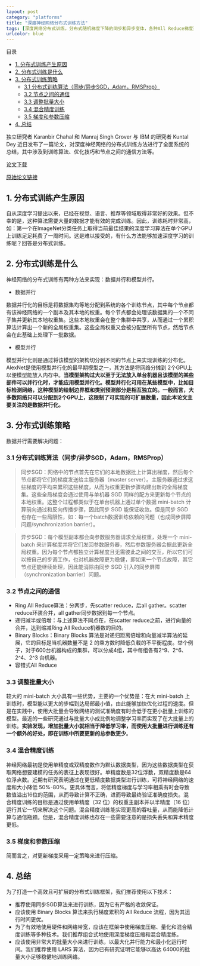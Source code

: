 ```yaml
---
layout: post
category: "platforms"
title: "深度神经网络分布式训练方法"
tags: [深度网络分布式训练，分布式随机梯度下降的同步和异步变体，各种All Reduce梯度聚合策略]
urlcolor: blue
---
```


目录

<!-- TOC -->

- [1. 分布式训练产生原因](#1-分布式训练产生原因)
- [2. 分布式训练是什么](#2-分布式训练是什么)
- [3. 分布式训练策略](#3-分布式训练策略)
	- [3.1 分布式训练算法（同步/异步SGD，Adam，RMSProp）](#31-分布式训练算法（同步/异步SGD，Adam，RMSProp）)
	- [3.2 节点之间的通信](#32-节点之间的通信)
	- [3.3 调整批量大小](#33-调整批量大小)
	- [3.4 混合精度训练](#34-混合精度训练)
	- [3.5 梯度和参数压缩](#35-梯度和参数压缩)
- [4. 总结](#4-总结)

<!-- /TOC -->

独立研究者 Karanbir Chahal 和 Manraj Singh Grover 与 IBM 的研究者 Kuntal Dey 近日发布了一篇论文，对深度神经网络的分布式训练方法进行了全面系统的总结，其中涉及到训练算法、优化技巧和节点之间的通信方法等。

[论文下载](https://leo4678.github.io/assets/AHitchhikersGuideOnDistributedTrainingOfDNNs.pdf)

[原始论文链接](https://arxiv.org/abs/1810.11787)

## 1. 分布式训练产生原因

自从深度学习提出以来，已经在视觉、语言、推荐等领域取得非常好的效果。但不幸的是，这种算法需要大量的数据才能有效的完成训练。因此，训练耗时非常高，如：第一个在ImageNet分类任务上取得当前最佳结果的深度学习算法在单个GPU上训练足足耗费了一周时间。这是难以接受的，有什么方法能够加速深度学习的训练呢？回答是分布式训练。

## 2. 分布式训练是什么

神经网络的分布式训练有两种方法来实现：数据并行和模型并行。

- 数据并行

数据并行化的目标是将数据集均等地分配到系统的各个训练节点，其中每个节点都有该神经网络的一个副本及其本地的权重。每个节点都会处理该数据集的一个不同子集并更新其本地权重集。这些本地权重会在整个集群中共享，从而通过一个累积算法计算出一个新的全局权重集。这些全局权重又会被分配至所有节点，然后节点会在此基础上处理下一批数据。

- 模型并行

模型并行化则是通过将该模型的架构切分到不同的节点上来实现训练的分布化。AlexNet是使用模型并行化的最早期模型之一，其方法是将网络分摊到 2个GPU上以便模型能放入内存中。**当模型架构过大以至于无法放入单台机器且该模型的某些部件可以并行化时，才能应用模型并行化。模型并行化可用在某些模型中，比如目标检测网络，这种模型的绘制边界框和类别预测部分是相互独立的。一般而言，大多数网络只可以分配到2个GPU上，这限制了可实现的可扩展数量，因此本论文主要关注的是数据并行化。**

## 3. 分布式训练策略

数据并行需要解决问题：

### 3.1 分布式训练算法（同步/异步SGD，Adam，RMSProp）

> 同步SGD：网络中的节点首先在它们的本地数据批上计算出梯度，然后每个节点都将它们的梯度发送给主服务器（master server）。主服务器通过求这些梯度的平均来累积这些梯度，从而为权重更新步骤构建出新的全局梯度集。这些全局梯度会通过使用与单机器 SGD 同样的配方来更新每个节点的本地权重。这整个过程都类似于在单台机器上通过单个数据 mini-batch 计算前向通过和反向传播步骤，因此同步 SGD 能保证收敛。但是同步 SGD 也存在一些局限性，如：每一个batch数据训练依赖的问题（也成同步屏障问题/synchronization barrier）。

> 异步SGD：每个模型副本都会向参数服务器请求全局权重，处理一个 mini-batch 来计算梯度并将它们发回参数服务器，然后参数服务器会据此更新全局权重。因为每个节点都独立计算梯度且无需彼此之间的交互，所以它们可以按自己的步调工作，也对机器故障更为稳健，即如果一个节点故障，其它节点还能继续处理，因此能消除由同步 SGD 引入的同步屏障（synchronization barrier）问题。

### 3.2 节点之间的通信

- Ring All Reduce算法：分两步，先scatter reduce，后all gather。scatter reduce环装合并，all gather同步数据到每一个节点。
- 递归减半或倍增：与上述算法不同点在，在scatter reduce之前，进行向量的合并，达到缩减Ring All Reduce机器数的目的。
- Binary Blocks：Binary Blocks 算法是对递归距离倍增和向量减半算法的延展，它的目标是当机器数量不是 2 的乘方数时降低负载的不平衡程度。举个例子，对于600台机器构成的集群，可以分成4组，其中每组各有2^9、2^6、2^4、2^3 台机器。
- 容错式All Reduce

### 3.3 调整批量大小

较大的 mini-batch 大小具有一些优势，主要的一个优势是：在大 mini-batch 上训练时，模型能以更大的步幅到达局部最小值，由此能够加快优化过程的速度。但是在实践中，使用大批量会导致网络的测试准确度有时会低于在更小批量上训练的模型。最近的一些研究通过与批量大小成比例地调整学习率而实现了在大批量上的训练。**实验发现，增加批量大小就相当于降低学习率，而使用大批量进行训练还有一个额外的好处，即在训练中所要更新的总参数更少**。

### 3.4 混合精度训练

神经网络最初是使用单精度或双精度数作为默认数据类型，因为这些数据类型在获取网络想要建模的任务的表征上表现很好。单精度数是32位浮数，双精度数是64位浮点数。近期有研究表明通过在更低精度数据类型进行训练，可将神经网络的速度和大小降低 50%-80%。更具体而言，将低精度梯度与学习率相乘有时会导致数值溢出16位的范围，从而导致计算不正确，进而导致最终验证准确度损失。混合精度训练的目标是通过使用单精度（32 位）的权重主副本并以半精度（16 位）运行其它一切来解决这个问题。混合精度训练能实现更高的吞吐量，从而能降低计算与通信瓶颈。但是，混合精度训练也存在一些需要注意的是损失丢失和算术精度更低。

### 3.5 梯度和参数压缩

简而言之，对更新梯度采用一定策略来进行压缩。

## 4. 总结

为了打造一个高效且可扩展的分布式训练框架，我们推荐使用以下技术：

- 推荐使用同步SGD算法来进行训练，因为它有严格的收敛保证。
- 应该使用 Binary Blocks 算法来执行梯度累积的 All Reduce 流程，因为其运行时间更优。
- 为了有效地使用硬件和网络带宽，应该在框架中使用梯度压缩、量化和混合精度训练等多种技术。我们推荐组合式地使用深度梯度压缩和混合精度练。
- 应该使用非常大的批量大小来进行训练，以最大化并行能力和最小化运行时间。我们推荐使用 LARS 算法，因为已有研究证明它能够以高达 64000的批量大小足够稳健地训练网络。
